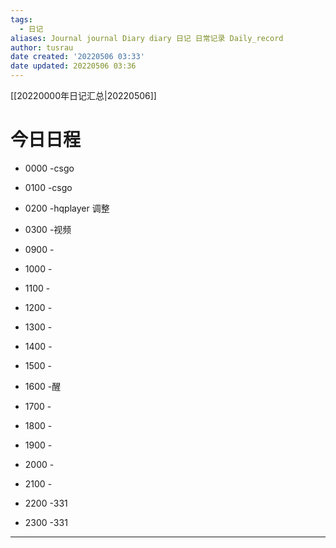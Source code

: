 ```yaml
---
tags:
  - 日记
aliases: Journal journal Diary diary 日记 日常记录 Daily_record
author: tusrau
date created: '20220506 03:33'
date updated: 20220506 03:36
---
```


[[20220000年日记汇总|20220506]]

# 今日日程

- 0000 -csgo
- 0100 -csgo
- 0200 -hqplayer 调整
- 0300 -视频

- 0900 -
- 1000 -
- 1100 -
- 1200 -
- 1300 -
- 1400 -
- 1500 -
- 1600 -醒
- 1700 -
- 1800 -

- 1900 -
- 2000 -
- 2100 -
- 2200 -331
- 2300 -331

---
